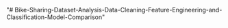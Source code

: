 "# Bike-Sharing-Dataset-Analysis-Data-Cleaning-Feature-Engineering-and-Classification-Model-Comparison" 
